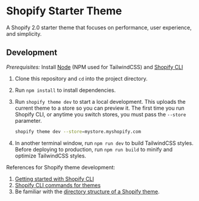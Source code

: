 # Shopify Starter Theme

A Shopify 2.0 starter theme that focuses on performance, user experience, and simplicity.

## Development

*Prerequisites:* Install [Node](https://nodejs.org) (NPM used for TailwindCSS) and [Shopify CLI](https://shopify.dev/themes/tools/cli/installation)

1. Clone this repository and `cd` into the project directory.

2. Run `npm install` to install dependencies.

3. Run `shopify theme dev` to start a local development. This uploads the current theme to a store so you can preview it. The first time you run Shopify CLI, or anytime you switch stores, you must pass the `--store` parameter.

      ```bash
      shopify theme dev --store=mystore.myshopify.com
      ```

4. In another terminal window, run `npm run dev` to build TailwindCSS styles. Before deploying to production, run `npm run build` to minify and optimize TailwindCSS styles.

References for Shopify theme development:

1. [Getting started with Shopify CLI](https://shopify.dev/themes/tools/cli/getting-started)
2. [Shopify CLI commands for themes](https://shopify.dev/themes/tools/cli/commands)
3. Be familiar with the [directory structure of a Shopify theme](https://shopify.dev/themes/architecture#directory-structure-and-component-types).

